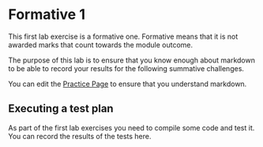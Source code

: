 # Formative 1
This first lab exercise is a formative one. Formative means that it is not awarded marks that count towards the module outcome.

The purpose of this lab is to ensure that you know enough about markdown to be able to record your results for the following summative challenges.

You can edit the [Practice Page](PracticePage.md) to ensure that you understand markdown.

## Executing a test plan

As part of the first lab exercises you need to compile some code and test it. You can record the results of the tests here.

